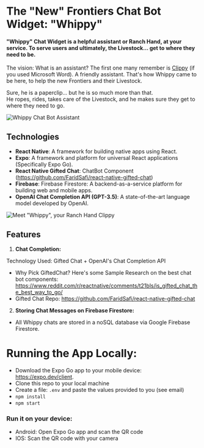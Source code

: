 # The "New" Frontiers Chat Bot Widget:  "Whippy"
#### "Whippy" Chat Widget is a helpful assistant or Ranch Hand, at your service. To serve users and ultimately, the Livestock... get to where they need to be.  

The vision:  What is an assistant?  The first one many remember is [Clippy](https://www.youtube.com/watch?v=3kcQzCzSDvc) (if you used Microsoft Word).  A friendly assistant.  That's how Whippy came to be here, to help the new Frontiers and their Livestock.  

Sure, he is a paperclip... but he is so much more than that.  
He ropes, rides, takes care of the Livestock, and he makes sure they get to where they need to go.  

![Whippy Chat Bot Assistant](https://i.ibb.co/5MJTzFC/cd8275c9-ba00-44f5-9c7c-853307044409.jpg)

## Technologies

-   **React Native**: A framework for building native apps using React.
-   **Expo**: A framework and platform for universal React applications (Specifically Expo Go).
-   **React Native Gifted Chat**: ChatBot Component (https://github.com/FaridSafi/react-native-gifted-chat)
-   **Firebase**: Firebase Firestore: A backend-as-a-service platform for building web and mobile apps.
-   **OpenAI Chat Completion API (GPT-3.5)**: A state-of-the-art language model developed by OpenAI.

![Meet "Whippy", your Ranch Hand Clippy](https://drive.google.com/file/d/1PrCkEH2LUo1qkqSTvgIwaoaBzNggRlEL/preview)

## Features

1. **Chat Completion:**

Technology Used:  Gifted Chat + OpenAI's Chat Completion API

-   Why Pick GiftedChat?  Here's some Sample Research on the best chat bot components: https://www.reddit.com/r/reactnative/comments/t21bls/is_gifted_chat_the_best_way_to_go/
-   Gifted Chat Repo: https://github.com/FaridSafi/react-native-gifted-chat

2. **Storing Chat Messages on Firebase Firestore:**

-  All Whippy chats are stored in a noSQL database via Google Firebase Firestore.  


# Running the App Locally:

- Download the Expo Go app to your mobile device: https://expo.dev/client.  
- Clone this repo to your local machine
- Create a file:  `.env` and paste the values provided to you (see email)
- `npm install`
- `npm start`

### Run it on your device:
-  Android: Open Expo Go app and scan the QR code
-  IOS: Scan the QR code with your camera 

